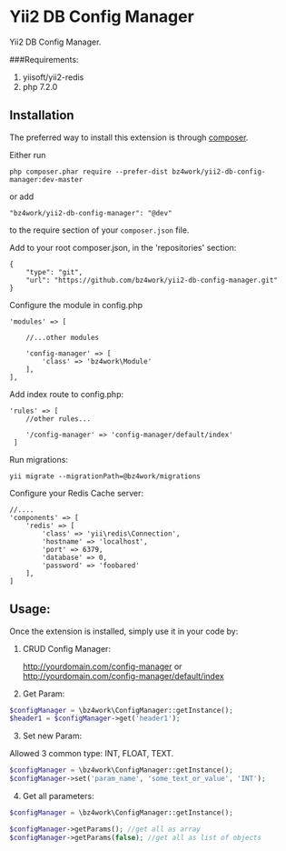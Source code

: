 Yii2 DB Config Manager
======================
Yii2 DB Config Manager.

###Requirements:
1. yiisoft/yii2-redis
2. php 7.2.0

Installation
------------

The preferred way to install this extension is through [composer](http://getcomposer.org/download/).

Either run

```
php composer.phar require --prefer-dist bz4work/yii2-db-config-manager:dev-master
```

or add

```
"bz4work/yii2-db-config-manager": "@dev"
```

to the require section of your `composer.json` file.

Add to your root composer.json, in the 'repositories' section:

    {
        "type": "git",
        "url": "https://github.com/bz4work/yii2-db-config-manager.git"
    }
    
    
Configure the module in config.php

    'modules' => [
    
        //...other modules
        
        'config-manager' => [
            'class' => 'bz4work\Module'
        ],
    ],

Add index route to config.php:
    
    'rules' => [
        //other rules...
        
        '/config-manager' => 'config-manager/default/index'
     ]
    
Run migrations:
    
    yii migrate --migrationPath=@bz4work/migrations

Configure your Redis Cache server:

    //....
    'components' => [
        'redis' => [
            'class' => 'yii\redis\Connection',
            'hostname' => 'localhost',
            'port' => 6379,
            'database' => 0,
            'password' => 'foobared'
        ],
    ]


Usage:
-----

Once the extension is installed, simply use it in your code by:

1. CRUD Config Manager:


    http://yourdomain.com/config-manager
    or
    http://yourdomain.com/config-manager/default/index

2. Get Param: 
```php
$configManager = \bz4work\ConfigManager::getInstance();
$header1 = $configManager->get('header1');
```

3. Set new Param:

Allowed 3 common type: INT, FLOAT, TEXT.
```php
$configManager = \bz4work\ConfigManager::getInstance();
$configManager->set('param_name', 'some_text_or_value', 'INT');
```

4. Get all parameters:
```php
$configManager = \bz4work\ConfigManager::getInstance();

$configManager->getParams(); //get all as array
$configManager->getParams(false); //get all as list of objects 
```